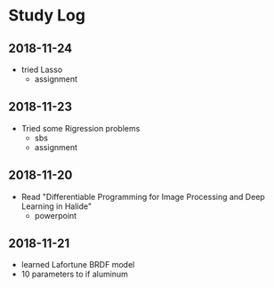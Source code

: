 # Study Log

## 2018-11-24
- tried Lasso
    - assignment

## 2018-11-23
- Tried some Rigression problems
    - sbs
    - assignment
## 2018-11-20
- Read "Differentiable Programming for Image Processing and Deep Learning in Halide"
    - powerpoint

## 2018-11-21
- learned Lafortune BRDF model
- 10 parameters to if aluminum



